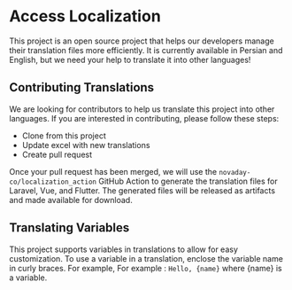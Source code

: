 # Access Localization

This project is an open source project that helps our developers manage their translation files more efficiently. It is currently available in Persian and English, but we need your help to translate it into other languages!

## Contributing Translations

We are looking for contributors to help us translate this project into other languages. If you are interested in contributing, please follow these steps:
- Clone from this project
- Update excel with new translations
- Create pull request 

Once your pull request has been merged, we will use the `novaday-co/localization_action` GitHub Action to generate the translation files for Laravel, Vue, and Flutter. The generated files will be released as artifacts and made available for download.

## Translating Variables

This project supports variables in translations to allow for easy customization. To use a variable in a translation, enclose the variable name in curly braces. For example, For example : `Hello, {name}` where {name} is a variable.
 

